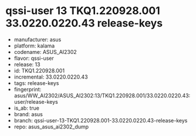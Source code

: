 # qssi-user 13 TKQ1.220928.001 33.0220.0220.43 release-keys
- manufacturer: asus
- platform: kalama
- codename: ASUS_AI2302
- flavor: qssi-user
- release: 13
- id: TKQ1.220928.001
- incremental: 33.0220.0220.43
- tags: release-keys
- fingerprint: asus/WW_AI2302/ASUS_AI2302:13/TKQ1.220928.001/33.0220.0220.43:user/release-keys
- is_ab: true
- brand: asus
- branch: qssi-user-13-TKQ1.220928.001-33.0220.0220.43-release-keys
- repo: asus_asus_ai2302_dump
